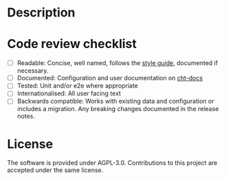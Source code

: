 <!--
Please use semantic PR titles that respect this format:

<type>(#<issue number>): <subject>

Quick example:

feat(#1234): add hat wobble
^--^(#^--^): ^------------^
|     |      |
|     |      + - > subject
|     |
|     + -------- > issue number
|
+ -------------- > type: chore, feat, fix, perf.

https://docs.communityhealthtoolkit.org/contribute/code/workflow/#commit-message-format
-->

# Description

<!-- DESCRIPTION -->

<!-- ISSUE NUMBER -->

# Code review checklist
<!-- Remove or comment out any items that do not apply to this PR; in the remaining boxes, replace the [ ] with [x]. -->
- [ ] Readable: Concise, well named, follows the [style guide](https://docs.communityhealthtoolkit.org/contribute/code/style-guide/), documented if necessary.
- [ ] Documented: Configuration and user documentation on [cht-docs](https://github.com/medic/cht-docs/)
- [ ] Tested: Unit and/or e2e where appropriate
- [ ] Internationalised: All user facing text
- [ ] Backwards compatible: Works with existing data and configuration or includes a migration. Any breaking changes documented in the release notes.

<!-- COMPOSE URLS GO HERE - DO NOT CHANGE -->

# License

The software is provided under AGPL-3.0. Contributions to this project are accepted under the same license.

